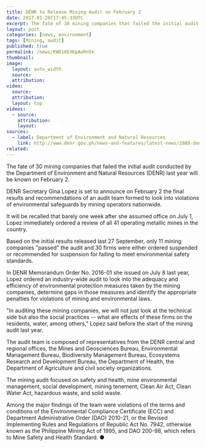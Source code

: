 ```yaml
---
title: DENR to Release Mining Audit on February 2
date: 2017-01-26T17:45:33UTC
excerpt: The fate of 30 mining companies that failed the initial audit conducted by the Department of Environment and Natural Resources in 2016 will be released on second day of February.
layout: post
categories: [news, environment]
tags: [Mining, audit]
published: true
permalink: /news/KWO10EXKpAoRn5k
thumbnail:
image:
  layout: auto_width
  source: 
  attribution: 
video:
  source: 
  attribution: 
  layout: top
videos:
  - source: 
    attribution: 
    layout: 
sources:
  - label: Department of Environment and Natural Resources
    link: http://www.denr.gov.ph/news-and-features/latest-news/2888-denr-to-release-final-mine-audit-results-on-feb-2.html
related:
---
```


The fate of 30 mining companies that failed the initial audit conducted by the Department of Environment and Natural Resources (DENR) last year will be known on February 2.

DENR Secretary Gina Lopez is set to announce on February 2 the final results and recommendations of an audit team formed to look into violations of environmental safeguards by mining operators nationwide.

It will be recalled that barely one week after she assumed office on July 1, Lopez immediately ordered a review of all 41 operating metallic mines in the country.

Based on the initial results released last 27 September, only 11 mining companies "passed" the audit and 30 firms were either ordered suspended or recommended for suspension for failing to meet environmental safety standards.

In DENR Memorandum Order No. 2016-01 she issued on July 8 last year, Lopez ordered an industry-wide audit to look into the adequacy and efficiency of environmental protection measures taken by the mining companies, determine gaps in those measures and identify the appropriate penalties for violations of mining and environmental laws.

"In auditing these mining companies, we will not just look at the technical side but also the social practices -- what are effects of these firms on the residents, water, among others," Lopez said before the start of the mining audit last year.

The audit team is composed of representatives from the DENR central and regional offices, the Mines and Geosciences Bureau, Environmental Management Bureau, Biodiversity Management Bureau, Ecosystems Research and Development Bureau, the Department of Health, the Department of Agriculture and civil society organizations.

The mining audit focused on safety and health, mine environmental management, social development, mining tenement, Clean Air Act, Clean Water Act, hazardous waste, and solid waste.

Among the major findings of the team were violations of the terms and conditions of the Environmental Compliance Certificate (ECC) and Department Administrative Order (DAO) 2010-21, or the Revised Implementing Rules and Regulations of Republic Act No. 7942, otherwise known as the Philippine Mining Act of 1995, and DAO 200-98, which refers to Mine Safety and Health Standard.
&#x25cf;
